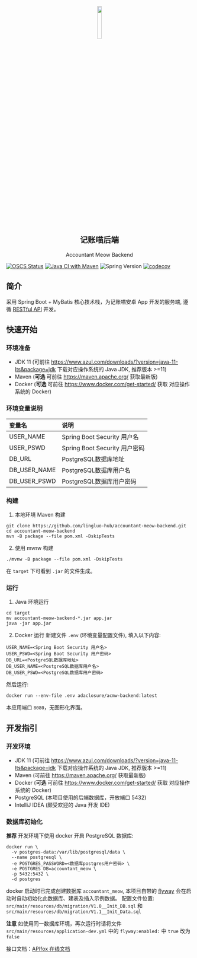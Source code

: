 <div align=center>
<img src='https://user-images.githubusercontent.com/25563773/171997432-ff332de2-f85d-44e2-87d1-67247f73df9a.png' width="15%" />
</div>
<h2 align="center">记账喵后端</h2>
<p align="center">Accountant Meow Backend</p>

[![OSCS Status](https://www.oscs1024.com/platform/badge/lingluo-hub/accountant-meow-backend.svg?size=small)](https://www.oscs1024.com/project/lingluo-hub/accountant-meow-backend?ref=badge_small)
[![Java CI with Maven](https://github.com/lingluo-hub/accountant-meow-backend/actions/workflows/maven.yml/badge.svg)](https://github.com/lingluo-hub/accountant-meow-backend/actions/workflows/maven.yml)
![Spring Version](https://img.shields.io/badge/spring%20boot-2.7.0-green)
[![codecov](https://codecov.io/gh/lingluo-hub/accountant-meow-backend/branch/main/graph/badge.svg?token=FgwEZXPtOM)](https://codecov.io/gh/lingluo-hub/accountant-meow-backend)

## 简介

采用 Spring Boot + MyBatis 核心技术栈，为记账喵安卓 App 开发的服务端, 遵循 [RESTful API](https://restfulapi.net/) 开发。

## 快速开始

### 环境准备

- JDK 11 (可前往 https://www.azul.com/downloads/?version=java-11-lts&package=jdk 下载对应操作系统的 Java JDK, 推荐版本 >=11)
- Maven (**可选** 可前往 https://maven.apache.org/ 获取最新版)
- Docker (**可选** 可前往 https://www.docker.com/get-started/ 获取 对应操作系统的 Docker)

### 环境变量说明

| 变量名          | 说明                        |
|:-------------|:--------------------------|
| USER_NAME    | Spring Boot Security 用户名  |
| USER_PSWD    | Spring Boot Security 用户密码 |
| DB_URL       | PostgreSQL数据库地址           |
| DB_USER_NAME | PostgreSQL数据库用户名          |
| DB_USER_PSWD | PostgreSQL数据库用户密码         |


### 构建

1. 本地环境 Maven 构建
```shell
git clone https://github.com/lingluo-hub/accountant-meow-backend.git
cd accountant-meow-backend
mvn -B package --file pom.xml -DskipTests
```

2. 使用 mvnw 构建
  ```shell
  ./mvnw -B package --file pom.xml -DskipTests
  ```

在 `target` 下可看到 `.jar` 的文件生成。

### 运行

1. Java 环境运行

  ```shell
  cd target
  mv accountant-meow-backend-*.jar app.jar
  java -jar app.jar
  ```

2. Docker 运行
   新建文件 `.env` (环境变量配置文件), 填入以下内容:

  ```
  USER_NAME=<Spring Boot Security 用户名>
  USER_PSWD=<Spring Boot Security 用户密码>
  DB_URL=<PostgreSQL数据库地址>
  DB_USER_NAME=<PostgreSQL数据库用户名>
  DB_USER_PSWD=<PostgreSQL数据库用户密码>
  ```

然后运行:

  ```shell
  docker run --env-file .env adaclosure/acmw-backend:latest
  ```

本应用端口 `8080`，无图形化界面。

## 开发指引
### 开发环境

- JDK 11 (可前往 https://www.azul.com/downloads/?version=java-11-lts&package=jdk 下载对应操作系统的 Java JDK, 推荐版本 >=11)
- Maven (可前往 https://maven.apache.org/ 获取最新版)
- Docker (**可选** 可前往 https://www.docker.com/get-started/ 获取 对应操作系统的 Docker)
- PostgreSQL (本项目使用的后端数据库，开放端口 5432)
- IntelliJ IDEA (颇受欢迎的 Java 开发 IDE)

### 数据库初始化

**推荐** 开发环境下使用 docker 开启 PostgreSQL 数据库: 
```shell
docker run \
  -v postgres-data:/var/lib/postgresql/data \
  --name postgresql \
  -e POSTGRES_PASSWORD=<数据库postgres用户密码> \
  -e POSTGRES_DB=accountant_meow \
  -p 5432:5432 \
  -d postgres
```
docker 启动时已完成创建数据库 `accountant_meow`, 本项目自带的 [flyway](https://flywaydb.org/) 会在启动时自动初始化此数据库、建表及插入示例数据。
配置文件位置: `src/main/resources/db/migration/V1.0__Init_DB.sql` 和 `src/main/resources/db/migration/V1.1__Init_Data.sql`

**注意** 如使用同一数据库环境，再次运行时请将文件 `src/main/resources/application-dev.yml` 中的 `flyway:enabled:` 中 `true` 改为 `false`

接口文档：[APIfox 在线文档](https://www.apifox.cn/apidoc/shared-ea01e1d8-803d-4828-988e-540fd0a572e9)
